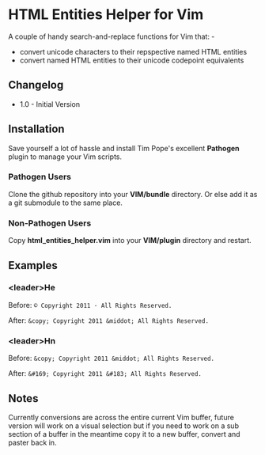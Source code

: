 HTML Entities Helper for Vim
============================

A couple of handy search-and-replace functions for Vim that: -

* convert unicode characters to their repspective named HTML entities
* convert named HTML entities to their unicode codepoint equivalents

Changelog
---------
* 1.0 - Initial Version

Installation
------------
Save yourself a lot of hassle and install Tim Pope's excellent **Pathogen** plugin to manage your Vim scripts.

### Pathogen Users
Clone the github repository into your **VIM/bundle** directory. Or else add it as a git submodule to the same place.

### Non-Pathogen Users
Copy **html_entities_helper.vim** into your **VIM/plugin** directory and restart.

Examples
--------
### &lt;leader&gt;He
Before: `© Copyright 2011 · All Rights Reserved.`

After: `&copy; Copyright 2011 &middot; All Rights Reserved.`

### &lt;leader&gt;Hn
Before: `&copy; Copyright 2011 &middot; All Rights Reserved.`

After: `&#169; Copyright 2011 &#183; All Rights Reserved.`

Notes
-----
Currently conversions are across the entire current Vim buffer, future version will work on a visual selection but if you need to work on a sub section of a buffer in the meantime copy it to a new buffer, convert and paster back in. 
